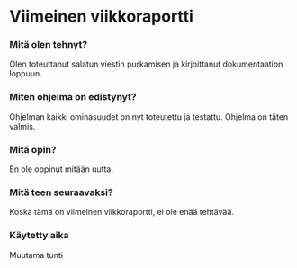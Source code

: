 # Viimeinen viikkoraportti
### Mitä olen tehnyt?
Olen toteuttanut salatun viestin purkamisen ja kirjoittanut dokumentaation loppuun.
### Miten ohjelma on edistynyt?
Ohjelman kaikki ominasuudet on nyt toteutettu ja testattu. Ohjelma on täten valmis.
### Mitä opin?
En ole oppinut mitään uutta.
### Mitä teen seuraavaksi?
Koska tämä on viimeinen viikkoraportti, ei ole enää tehtävää.
### Käytetty aika
Muutama tunti
